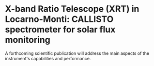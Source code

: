 # X-band Ratio Telescope (XRT) in Locarno-Monti: CALLISTO spectrometer for solar flux monitoring

A forthcoming scientific publication will address the main aspects of the instrument's capabilities and performance.